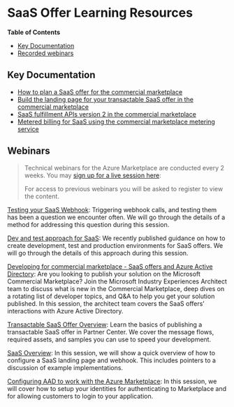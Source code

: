 # SaaS Offer Learning Resources

**Table of Contents**

- [Key Documentation](#key-documentation)
- [Recorded webinars](#webinars)

## Key Documentation

- [How to plan a SaaS offer for the commercial marketplace](https://docs.microsoft.com/en-us/azure/marketplace/plan-saas-offer)
- [Build the landing page for your transactable SaaS offer in the commercial marketplace](https://docs.microsoft.com/en-us/azure/marketplace/azure-ad-transactable-saas-landing-page)
- [SaaS fulfillment APIs version 2 in the commercial marketplace](https://docs.microsoft.com/en-us/azure/marketplace/partner-center-portal/pc-saas-fulfillment-api-v2)
- [Metered billing for SaaS using the commercial marketplace metering service](https://docs.microsoft.com/en-us/azure/marketplace/partner-center-portal/saas-metered-billing)

## Webinars

> Technical webinars for the Azure Marketplace are conducted every 2 weeks. You may [sign up for a live session here](https://aka.ms/MarketplaceDeveloperOfficeHours): 
> 
> For access to previous webinars you will be asked to register to view the content.

[Testing your SaaS Webhook](https://microsoftcloudpartner.eventbuilder.com/event/43707):
Triggering webhook calls, and testing them has been a question we encounter often. We will go through the details of a method for addressing this question during this session.

[Dev and test approach for SaaS](https://microsoftcloudpartner.eventbuilder.com/event/42624):
We recently published guidance on how to create development, test and production environments for SaaS offers. We will go through the details of this approach during this session.

[Developing for commercial marketplace - SaaS offers and Azure Active Directory](https://microsoftcloudpartner.eventbuilder.com/event/32335):
Are you looking to publish your solution on the Microsoft Commercial Marketplace?  Join the Microsoft Industry Experiences Architect team to discuss what is new in the Commercial Marketplace, deep dives on a rotating list of developer topics, and Q&A to help you get your solution published. In this session, the architect team covers the SaaS offers’ interactions with Azure Active Directory.

[Transactable SaaS Offer Overview](https://microsoftcloudpartner.eventbuilder.com/event/40201):
Learn the basics of publishing a transactable SaaS offer in Partner Center. We cover the message flows, required assets, and samples you can use to speed your development.

[SaaS Overview](https://microsoftcloudpartner.eventbuilder.com/event/38107): 
In this session, we will show a quick overview of how to configure a SaaS landing page and webhook. This includes pointers to a discussion of example implementations.

[Configuring AAD to work with the Azure Marketplace](https://microsoftcloudpartner.eventbuilder.com/event/38110): 
In this session, we will cover how to setup your identities for authenticating to Marketplace and for allowing customers to login to your application.